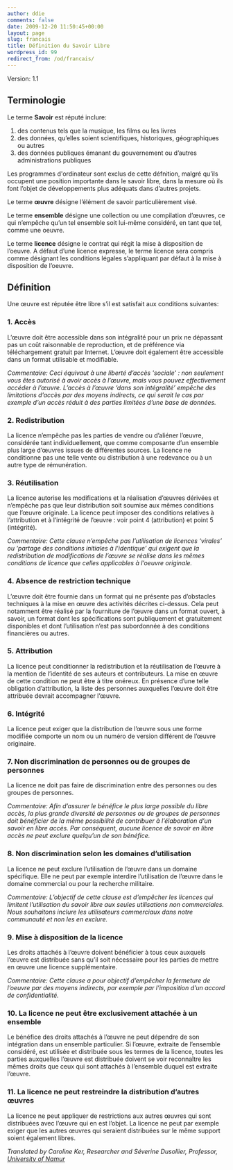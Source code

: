 ```yaml
---
author: ddie
comments: false
date: 2009-12-20 11:50:45+00:00
layout: page
slug: francais
title: Définition du Savoir Libre
wordpress_id: 99
redirect_from: /od/francais/
---
```


Version: 1.1

## Terminologie

Le terme **Savoir** est réputé inclure:

1. des contenus tels que la musique, les films ou les livres
2. des données, qu’elles soient scientifiques, historiques, géographiques ou autres
3. des données publiques émanant du gouvernement ou d’autres administrations publiques

Les programmes d'ordinateur sont exclus de cette défnition, malgré qu’ils occupent une position importante dans le savoir libre, dans la mesure où ils font l’objet de développements plus adéquats dans d’autres projets.

Le terme **œuvre** désigne l’élément de savoir particulièrement visé.

Le terme **ensemble** désigne une collection ou une compilation d’œuvres, ce qui n’empêche qu’un tel ensemble soit lui-même considéré, en tant que tel, comme une oeuvre.

Le terme **licence** désigne le contrat qui régit la mise à disposition de l’oeuvre. A défaut d’une licence expresse, le terme licence sera compris comme désignant les conditions légales s’appliquant par défaut à la mise à disposition de l’oeuvre.

## Définition

Une œuvre est réputée être libre s’il est satisfait aux conditions suivantes:

### 1. Accès

L’œuvre doit être accessible dans son intégralité pour un prix ne dépassant pas un coût raisonnable de reproduction, et de préférence via téléchargement gratuit par Internet. L’œuvre doit également être accessible dans un format utilisable et modifiable.

*Commentaire: Ceci équivaut à une liberté d’accès 'sociale' : non seulement vous êtes autorisé à avoir accès à l’œuvre, mais vous pouvez effectivement accéder à l’œuvre. L’accès à l’œuvre ‘dans son intégralité’ empêche des limitations d’accès par des moyens indirects, ce qui serait le cas par exemple d’un accès réduit à des parties limitées d’une base de données.*

### 2. Redistribution

La licence n’empêche pas les parties de vendre ou d’aliéner l’œuvre, considérée tant individuellement, que comme composante d’un ensemble plus large d’œuvres issues de différentes sources. La licence ne conditionne pas une telle vente ou distribution à une redevance ou à un autre type de rémunération.

### 3. Réutilisation

La licence autorise les modifications et la réalisation d’œuvres dérivées et n’empêche pas que leur distribution soit soumise aux mêmes conditions que l’œuvre originale. La licence peut imposer des conditions relatives à l’attribution et à l’intégrité de l’œuvre : voir point 4 (attribution) et point 5 (intégrité).

*Commentaire: Cette clause n’empêche pas l’utilisation de licences ‘virales’ ou ‘partage des conditions initiales à l’identique’ qui exigent que la redistribution de modifications de l’œuvre se réalise dans les mêmes conditions de licence que celles applicables à l’oeuvre originale.*

### 4. Absence de restriction technique

L’œuvre doit être fournie dans un format qui ne présente pas d’obstacles techniques à la mise en œuvre des activités décrites ci-dessus. Cela peut notamment être réalisé par la fourniture de l’œuvre dans un format ouvert, à savoir, un format dont les spécifications sont publiquement et gratuitement disponibles et dont l’utilisation n’est pas subordonnée à des conditions financières ou autres.

### 5. Attribution

La licence peut conditionner la redistribution et la réutilisation de l’œuvre à la mention de l’identité de ses auteurs et contributeurs. La mise en œuvre de cette condition ne peut être à titre onéreux. En présence d’une telle obligation d’attribution, la liste des personnes auxquelles l’œuvre doit être attribuée devrait accompagner l’œuvre.

### 6. Intégrité

La licence peut exiger que la distribution de l’œuvre sous une forme modifiée comporte un nom ou un numéro de version différent de l’œuvre originaire.

### 7. Non discrimination de personnes ou de groupes de personnes

La licence ne doit pas faire de discrimination entre des personnes ou des groupes de personnes.

*Commentaire: Afin d’assurer le bénéfice le plus large possible du libre accès, la plus grande diversité de personnes ou de groupes de personnes doit bénéficier de la même possibilité de contribuer à l’élaboration d’un savoir en libre accès. Par conséquent, aucune licence de savoir en libre accès ne peut exclure quelqu’un de son bénéfice.*

### 8. Non discrimination selon les domaines d’utilisation

La licence ne peut exclure l’utilisation de l’œuvre dans un domaine spécifique. Elle ne peut par exemple interdire l’utilisation de l’œuvre dans le domaine commercial ou pour la recherche militaire.

*Commentaire: L’objectif de cette clause est d’empêcher les licences qui limitent l’utilisation du savoir libre aux seules utilisations non commerciales. Nous souhaitons inclure les utilisateurs commerciaux dans notre communauté et non les en exclure.*

### 9. Mise à disposition de la licence

Les droits attachés à l’œuvre doivent bénéficier à tous ceux auxquels l’œuvre est distribuée sans qu’il soit nécessaire pour les parties de mettre en œuvre une licence supplémentaire.

*Commentaire: Cette clause a pour objectif d’empêcher la fermeture de l’oeuvre par des moyens indirects, par exemple par l’imposition d’un accord de confidentialité.*

### 10. La licence ne peut être exclusivement attachée à un ensemble

Le bénéfice des droits attachés à l’œuvre ne peut dépendre de son intégration dans un ensemble particulier. Si l’œuvre, extraite de l’ensemble considéré, est utilisée et distribuée sous les termes de la licence, toutes les parties auxquelles l’œuvre est distribuée doivent se voir reconnaître les mêmes droits que ceux qui sont attachés à l’ensemble duquel est extraite l’œuvre.

### 11. La licence ne peut restreindre la distribution d’autres œuvres

La licence ne peut appliquer de restrictions aux autres œuvres qui sont distribuées avec l’œuvre qui en est l’objet. La licence ne peut par exemple exiger que les autres œuvres qui seraient distribuées sur le même support soient également libres.

*Translated by Caroline Ker, Researcher and Séverine Dusollier, Professor, [University of Namur](http://www.fundp.ac.be/)*
